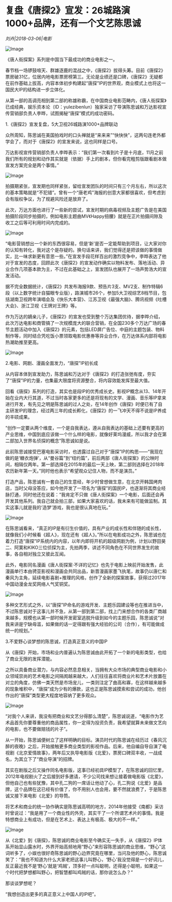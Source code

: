 # 复盘《唐探2》宣发：26城路演1000+品牌，还有一个文艺陈思诚

*刘卉|2018-03-06|电影*

![Image](http://static.ylzbl.com/uploads/ueditor/php/upload/image/20180307/1520393190584118.jpeg)

《唐人街探案》系列是中国当下最成功的商业电影之一。

春节档一场锣鼓喧天、群雄逐鹿的混战之中，《唐探2》拔得头筹。目前《唐探2》票房破31亿，位居内地电影票房榜第三。无论是业绩还是口碑，《唐探2》无疑都在前作基础上拔高，内容本体初步构建起“唐探”IP的世界观，商业模式上也将这一国民大IP的结构进一步立体化。

从第一部的高调亮相到第二部的称雄称霸，在中国商业电影范畴内，《唐人街探案》已成经典，娱乐资本论（ID：yulezibenlun）独家采访了导演陈思诚和万达影视宣传营销部负责人李晔，试图揭秘“唐探”模式的成功密码。

1.《唐探2》宣发复盘，5大卫视26城路演1000+品牌联动

众所周知，陈思诚在美国拍戏时的口头禅就是“来来来”“快快快”，这两句连老外都学会了，而对于《唐探2》的宣发来说，这也同样是口号。

万达影视宣传营销部负责人李晔表示：“我们第一次看到片子是十月底，11月之前我们所有的规划和动作其实就是（依据）手上的剧本，但你看完粗剪版跟看剧本做宣发方案完全是两个事情。”

![Image](http://si1.go2yd.com/get-image/0LJsovsaMoi)

拍摄期紧张，宣发期也同样紧张，留给宣发团队的时间只有三个月左右，所以这次的基本策略就是“不犯错”。曾有一个“唐老鸡”海报的创意大家都很喜欢，但考虑到会有版权争议，为了规避风险还是放弃了。

此次，万达方面也进行了一些新的尝试，宣发时期的病毒视频及主题广告是在美国拍摄阶段同步拍摄的，例如电影主题曲MV《Happy扭腰》就是在正片拍摄间隙及收工之后等可利用时间内完成的。

![Image](http://si1.go2yd.com/get-image/0LJsp1N3kki)

“电影营销想出一个新的东西很容易，但是‘新’是否一定能帮助到项目，让大家对你的认知有转化，我对这个是存疑的。换句话来讲，我们觉得还是把该做的事情做实，比一味求新更有意思一些。”在宣发手段花样百出的激烈竞争中，李晔表达了他对于宣发的态度，回顾此次《唐探2》的宣发动作确实以物料发布、落地活动、异业合作几项基本款为主，不过在此基础之上，宣发团队也展开了一场声势浩大的宣发活动。

据不完全数据统计，《唐探2》共发布海报9款、预告片3支、MV2支、制作特辑6段（以上数字统计自猫眼专业版），路演城市26个，参加5大卫视综艺8档节目，包括湖南卫视跨年演唱会及《快乐大本营》、江苏卫视《最强大脑》、腾讯视频《吐槽大会》、浙江卫视《王牌对王牌》等。

作为万达的嫡亲儿子，《唐探2》的宣发也受到整个万达集团优待，据李晔介绍，此次万达电影和商管搞了一次规模庞大的联合营销，在全国230多个万达广场的春节主题活动中加入《唐探2》的元素，包括LED屏广告位、中庭的主题包装、物料制作等，同时结合凭吃饭小票领取电影优惠券等异业合作，在万达体系内部将电影热潮助推至更高。

![Image](http://si1.go2yd.com/get-image/0LJsoyXNFUe)

2.电影、网剧、漫画全面发力，“唐探”IP初长成

从内容本体到宣发助力，陈思诚和万达对于《唐探2》的打造张弛有度，夯实了“唐探”IP的力量，也集最大限度将资源整合，将内容效能发挥至最大值。

回看《唐探》系列的打造，其实也是段IP的优秀成长史。影视IP概念从13、14年开始在业内大行其道，不过当时各家更多的还是将现有的文学、漫画、音乐等IP拿来进行开发，有先见之明是陈思诚的过人之处，在14年创作《唐探》时便已有了自主研发IP的理念，经过两三年的成长孵化，《唐探2》的一飞冲天不得不说是IP养成的丰硕成果。

“创作一定要从两个维度，一个是自我表达，遵从自我表达的基础上还要有更高的产业思维，中国到底应该做一个什么样的电影，就像好莱坞漫威，所以我才会在第二部加入世界名侦探的概念”陈思诚如是说。

此前陈思诚接受巴塞电影采访时，也透露过自己对于“唐探”IP的构思——“我现在做的是‘糖衣炮弹’，从“曼谷篇”到“纽约篇”，前后两部《唐人街探案》的公映时间，相隔仅两年。第一部选择在2015年的最后一天上映，第二部则选择在2018年农历新年第一天。”同时他也表示“希望观众记住人物，而不是演员。”

打造产品，陈思诚有一套自己的生意经，年少时曾想做生意，在北京开韩国烤肉店，当时父母没答应，如今他开发了一项名为“唐探”的国民IP，也逐渐将其商业经脉打通，同时他还在说着：“我肯定不只做《唐人街探案》一个电影，后面还会再开发其他系列。我自己就会拍三部，如果大家喜欢的话，我未来有可能做监制。其实这事儿就是我的‘造梦’游戏，我也是很认真地在玩。”

![Image](http://si1.go2yd.com/get-image/0LJsp2biTo0)

在陈思诚看来，“真正的IP是有衍生价值的，具有产业的成长性和伴随的成长性，就像我们小时候看《超人》，现在还有《超人》。”所以在电影成功之外，陈思诚也在着力打造“唐探”IP系统内的内容，以年内即将开机的超级网剧为例，计划以野田昊二、阿寞和KIKO三位侦探为主，先拍两季，讲述不同角色在不同世界发生的故事，各自相对独立又彼此互闻。

此外，电影同名漫画《唐人街探案·不详的记忆》也先于电影上映前开始发售，此漫画单行本由骋亚影视和漫画会共同出品，新晋漫画家墨飞执笔，故事仍以唐仁和秦风为主角，延续电影喜剧+推理的风格，创作了全新的探案故事，获得过2017年中国动漫金龙奖网络人气奖铜奖。

![Image](http://si1.go2yd.com/get-image/0LJsp3r1toW)

多种文艺形式之外，以“唐探”IP命名的游戏开发、主题乐园建设等也在推进当中，不过陈思诚对于这事儿并不急，从第一部到第二部，找上门来想合作的各类厂商越来越多，规模也从第一部时候开发密室逃脱升级到如今的主题乐园，陈思诚说“对我来讲是宁缺毋滥，如果做的话一定得跟有强大经验的公司（合作），有可能做成统一的规划。”

3.不爱野心谈梦想的陈思诚，打造真正意义的中国IP

从《唐探》开始，市场和业内普遍认为陈思诚由此开拓了一个新的电影类型，也给了商业无限的发挥潜能。

之所以具备商业潜力，与内容必然息息相关，当拥有大众市场的典型商业电影和小众领域崇尚的艺术电影之间隔阂越来越大，人们往往喜欢将商业片和艺术片放置在对立的角度，仿佛一类天然是市场宠儿，一类则注定了曲高和寡，在这样越来越多的现象堆积中，“唐探”成为少有的爆款，这也正是陈思诚摸索和尝试的成功，他创作出的“唐探”类型更大程度地容纳了更多观众。

![Image](http://si1.go2yd.com/get-image/0LJsozlrWvA)

“对我个人来讲，我没有把商业和文艺分得那么清楚”，陈思诚说道，“电影作为艺术品首先你要尊重他的商品属性，你一定得为投资负责，我希望就算未来做文艺向的电影，也不要做赔钱的片子”。

从一开始，陈思诚便树立了这样明确的目标。演员时代的陈思诚在经历过《春风沉醉的夜晚》之后，开始接触更多商业类型的影视作品。后来，他自编自导自演了电视剧《北京爱情故事》，两年后又执导电影版《北爱》，票房口碑双丰收，一战成名，为其立下了“商业导演”的招牌。

其实在剧版之后又操作同名电影版，这事已经初具IP模型了，在陈思诚的回忆里，2012年电视剧火了之后接到好多邀请，不少公司找来想让接着做电影版《北爱》，但他自己也有些犹豫，其中孔二狗的一席话让他动了心，孔二狗说《北爱》是品牌，这个品牌在这已经有价值了，你不用别人也会用，要不然就浪费了，于是陈思诚又接下来电影《北爱》的导筒。

将艺术和商业的统一协作确实是陈思诚高明的地方，2014年他接受《南都》采访时曾说过：“我是用了一个商业性的外壳，其实干了一个所谓艺术片的事情。我是特想商业上有成功，但是在艺术上、表达上有极高、极大的不一样。”

![Image](http://si1.go2yd.com/get-image/0LJsox6FtzM)

从《北爱》到《唐探》，陈思诚的商业电影至今确实无一失手，从《唐探2》IP体系开始显山露水时，外界开始高频地用“野心”来形容陈思诚的商业思维，“野心”这词听多了，小娱也很好奇陈思诚的野心边界究竟在哪里，当问及他的野心，陈思诚笑了：“我也不知道为什么大家老把这事儿叫野心，‘野心’我没觉得是一个好词儿，反正最近我不是‘野心’就是‘鸡贼’，顶多好一点叫聪明，还得是小聪明，如果这一个时代把梦想都叫野心，把智慧都叫鸡贼的话，那你说怎么办？”

那谈谈梦想呢？

“我想创造出更多的真正意义上中国人的IP吧”。

